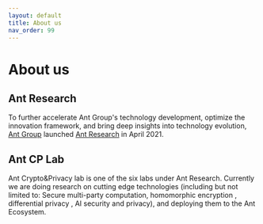 ```yaml
---
layout: default
title: About us
nav_order: 99
---
```


# About us

## Ant Research
To  further  accelerate  Ant  Group's  technology  development,  optimize  the  innovation framework, and bring deep insights into technology evolution, [Ant Group](https://www.antgroup.com/en) launched [Ant Research](https://www.antresearch.com/) in April 2021.

## Ant CP Lab
Ant Crypto&Privacy lab is one of the six labs under Ant Research. Currently we are doing research on cutting edge technologies (including but not limited to: Secure multi-party computation, homomorphic encryption , differential privacy , AI security and privacy), and deploying them to the Ant Ecosystem.




